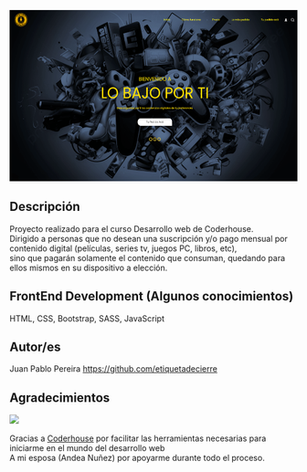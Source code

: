 <p align="center">
  <a href="https://codesandbox.io">
    <img src="https://github.com/etiquetadecierre/lo-bajo-por-ti/blob/main/images/image-index.png" height="300px">
  </a>
</p>

## Descripción 
Proyecto realizado para el curso Desarrollo web de Coderhouse. 
<br> Dirigido a personas que no desean una suscripción y/o pago mensual por contenido digital (películas, series tv, juegos PC, libros, etc), <br> sino que pagarán solamente el contenido que consuman, quedando para ellos mismos en su dispositivo a elección.


## FrontEnd Development (Algunos conocimientos)
HTML, CSS, Bootstrap, SASS, JavaScript

## Autor/es
Juan Pablo Pereira https://github.com/etiquetadecierre
## Agradecimientos

<a href="https://www.coderhouse.cl/"><img src="https://emprelatam.com/wp-content/uploads/2019/10/logos-coderhouse-01.png" width="80"/></a>

Gracias a [Coderhouse](https://www.coderhouse.cl/) por facilitar las herramientas necesarias para iniciarme en el mundo del desarrollo web <br>
A mi esposa (Andea Nuñez) por apoyarme durante todo el proceso.
